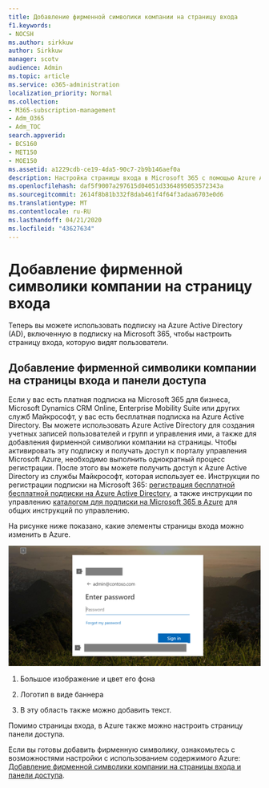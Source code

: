 ```yaml
---
title: Добавление фирменной символики компании на страницу входа
f1.keywords:
- NOCSH
ms.author: sirkkuw
author: Sirkkuw
manager: scotv
audience: Admin
ms.topic: article
ms.service: o365-administration
localization_priority: Normal
ms.collection:
- M365-subscription-management
- Adm_O365
- Adm_TOC
search.appverid:
- BCS160
- MET150
- MOE150
ms.assetid: a1229cdb-ce19-4da5-90c7-2b9b146aef0a
description: Настройка страницы входа в Microsoft 365 с помощью Azure Active Directory. Вы можете добавить иллюстрацию, логотип и текст на страницу входа.
ms.openlocfilehash: daf5f9007a297615d04051d3364895053572343a
ms.sourcegitcommit: 2614f8b81b332f8dab461f4f64f3adaa6703e0d6
ms.translationtype: MT
ms.contentlocale: ru-RU
ms.lasthandoff: 04/21/2020
ms.locfileid: "43627634"
---
```

# <a name="add-your-company-branding-to-the-sign-in-page"></a>Добавление фирменной символики компании на страницу входа

 Теперь вы можете использовать подписку на Azure Active Directory (AD), включенную в подписку на Microsoft 365, чтобы настроить страницу входа, которую видят пользователи. 
  
## <a name="add-company-branding-to-your-sign-in-page-and-access-panel-pages"></a>Добавление фирменной символики компании на страницы входа и панели доступа

Если у вас есть платная подписка на Microsoft 365 для бизнеса, Microsoft Dynamics CRM Online, Enterprise Mobility Suite или других служб Майкрософт, у вас есть бесплатная подписка на Azure Active Directory. Вы можете использовать Azure Active Directory для создания учетных записей пользователей и групп и управления ими, а также для добавления фирменной символики компании на страницы. Чтобы активировать эту подписку и получать доступ к порталу управления Microsoft Azure, необходимо выполнить однократный процесс регистрации. После этого вы можете получить доступ к Azure Active Directory из службы Майкрософт, которая использует ее. Инструкции по регистрации подписки на Microsoft 365: [регистрация бесплатной бесплатной подписки на Azure Active Directory](https://go.microsoft.com/fwlink/p/?LinkID=527966), а также инструкции по управлению [каталогом для подписки на Microsoft 365 в Azure](https://go.microsoft.com/fwlink/p/?LinkId=620076) для общих инструкций по управлению. 
  
На рисунке ниже показано, какие элементы страницы входа можно изменить в Azure.
  
![Области страницы входа, которые можно настроить.](../../media/screenshotbranding.png)
  
1. Большое изображение и цвет его фона
    
2. Логотип в виде баннера
    
3. В эту область также можно добавить текст.
    
Помимо страницы входа, в Azure также можно настроить страницу панели доступа.
  
Если вы готовы добавить фирменную символику, ознакомьтесь с возможностями настройки с использованием содержимого Azure: [Добавление фирменной символики компании на страницы входа и панели доступа](https://go.microsoft.com/fwlink/p/?LinkId=620077).
